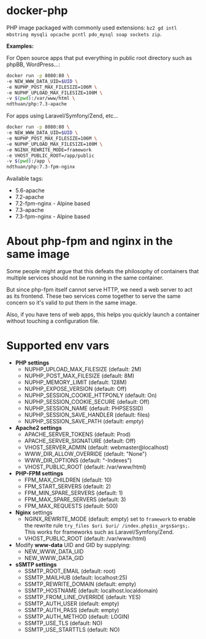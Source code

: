# docker-php

PHP image packaged with commonly used extensions: `bz2 gd intl mbstring mysqli opcache pcntl pdo_mysql soap sockets zip`.

**Examples:**

For Open source apps that put everything in public root directory such as phpBB, WordPress...:
```bash
docker run -p 8080:80 \
-e NEW_WWW_DATA_UID=$UID \
-e NUPHP_POST_MAX_FILESIZE=106M \
-e NUPHP_UPLOAD_MAX_FILESIZE=100M \
-v $(pwd):/var/www/html \
ndthuan/php:7.3-apache
```

For apps using Laravel/Symfony/Zend, etc...
```bash
docker run -p 8080:80 \
-e NEW_WWW_DATA_UID=$UID \
-e NUPHP_POST_MAX_FILESIZE=106M \
-e NUPHP_UPLOAD_MAX_FILESIZE=100M \
-e NGINX_REWRITE_MODE=framework
-e VHOST_PUBLIC_ROOT=/app/public
-v $(pwd):/app \
ndthuan/php:7.3-fpm-nginx
```

Available tags:
* 5.6-apache
* 7.2-apache
* 7.2-fpm-nginx - Alpine based
* 7.3-apache
* 7.3-fpm-nginx - Alpine based

# About php-fpm and nginx in the same image

Some people might argue that this defeats the philosophy of containers that multiple services should not be running in the same container.

But since php-fpm itself cannot serve HTTP, we need a web server to act as its frontend. These two services come together to serve the same concern so it's valid to put them in the same image.  

Also, if you have tens of web apps, this helps you quickly launch a container without touching a configuration file.

# Supported env vars

* **PHP settings**
  * NUPHP_UPLOAD_MAX_FILESIZE (default: 2M)
  * NUPHP_POST_MAX_FILESIZE (default: 8M)
  * NUPHP_MEMORY_LIMIT (default: 128M)
  * NUPHP_EXPOSE_VERSION (default: Off)
  * NUPHP_SESSION_COOKIE_HTTPONLY (default: On)
  * NUPHP_SESSION_COOKIE_SECURE (default: Off)
  * NUPHP_SESSION_NAME (default: PHPSESSID)
  * NUPHP_SESSION_SAVE_HANDLER (default: files)
  * NUPHP_SESSION_SAVE_PATH (default: _empty_)
* **Apache2 settings**
  * APACHE_SERVER_TOKENS (default: Prod)
  * APACHE_SERVER_SIGNATURE (default: Off)
  * VHOST_SERVER_ADMIN (default: webmaster@localhost)
  * WWW_DIR_ALLOW_OVERRIDE (default: "None")
  * WWW_DIR_OPTIONS (default: "-Indexes")
  * VHOST_PUBLIC_ROOT (default: /var/www/html)
* **PHP-FPM settings**
  * FPM_MAX_CHILDREN (default: 10)
  * FPM_START_SERVERS (default: 2)
  * FPM_MIN_SPARE_SERVERS (default: 1)
  * FPM_MAX_SPARE_SERVERS (default: 3)
  * FPM_MAX_REQUESTS (default: 500)
* **Nginx** settings
  * NGINX_REWRITE_MODE (default: empty) set to `framework` to enable the rewrite rule `try_files $uri $uri/ /index.php$is_args$args;`. This works for frameworks such as Laravel/Symfony/Zend.
  * VHOST_PUBLIC_ROOT (default: /var/www/html) 
* Modify **www-data** UID and GID by supplying:
  * NEW_WWW_DATA_UID
  * NEW_WWW_DATA_GID
* **sSMTP settings**
  * SSMTP_ROOT_EMAIL (default: root)
  * SSMTP_MAILHUB (default: localhost:25)
  * SSMTP_REWRITE_DOMAIN (default: empty)
  * SSMTP_HOSTNAME (default: localhost.localdomain)
  * SSMTP_FROM_LINE_OVERRIDE (default: YES)
  * SSMTP_AUTH_USER (default: empty)
  * SSMTP_AUTH_PASS (default: empty)
  * SSMTP_AUTH_METHOD (default: LOGIN)
  * SSMTP_USE_TLS (default: NO)
  * SSMTP_USE_STARTTLS (default: NO)
